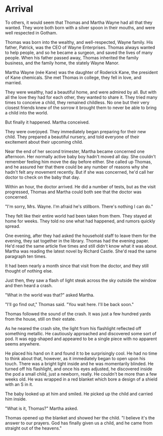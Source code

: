 # Arrival

To others, it would seem that Thomas and Martha Wayne had all that they
wanted. They wore both born with a silver spoon in their mouths, and were well
respected in Gotham.

Thomas was born into the wealthy, and well-respected, Wayne family. His father,
Patrick, was the CEO of Wayne Enterprises. Thomas always wanted to help people,
and so he became a surgeon, and saved the lives of many people. When his father
passed away, Thomas inherited the family business, and the family home, the
stately Wayne Manor.

Martha Wayne (née Kane) was the daughter of Roderick Kane, the president of Kane
chemicals. She met Thomas in college, they fell in love, and married.

They were wealthy, had a beautiful home, and were admired by all. But with all
the love they had for each other, they wanted to share it. They tried many times
to conceive a child, they remained childless. No one but their very closest
friends knew of the sorrow it brought them to never be able to bring a child
into the world.

But finally it happened. Martha conceived. 

They were overjoyed. They immediately began preparing for their new child. They
prepared a beautiful nursery, and told everyone of their excitement about their
upcoming child.

Near the end of her second trimester, Martha became concerned one afternoon. Her
normally active baby boy hadn't moved all day. She couldn't remember feeling him
move the day before either. She called up Thomas, and he assured her that there
could be any number of reasons why she hadn't felt any movement recently. But if
she was concerned, he'd call her doctor to check on the baby that day.

Within an hour, the doctor arrived. He did a number of tests, but as the visit
progressed, Thomas and Martha could both see that the doctor was concerned.

"I'm sorry, Mrs. Wayne. I'm afraid he's stillborn. There's nothing I can do."

They felt like their entire world had been taken from them. They stayed at home
for weeks. They told no one what had happened, and rumors quickly spread.

One evening, after they had asked the household staff to leave them for the evening, they sat together in the library. Thomas had the evening paper. He'd read the same article five times and still didn't know what it was about. Martha was reading the latest novel by Richard Castle. She'd read the same paragraph ten times.

It had been nearly a month since that visit from the doctor, and they still thought of nothing else.

Just then, they saw a flash of light steak across the sky outside the window and then heard a crash.

"What in the world was that?" asked Martha.

"I'll go find out," Thomas said. "You wait here. I'll be back soon."

Thomas followed the sound of the crash. It was just a few hundred yards from the house, still on their estate.

As he neared the crash site, the light from his flashlight reflected off something metallic. He cautiously approached and discovered some sort of pod. It was egg-shaped and appeared to be a single piece with no apparent seems anywhere.

He placed his hand on it and found it to be surprisingly cool. He had no time to think about that, however, as it immediately began to open upon his touch. There was a bright light inside and he was momentarily blinded. He turned off his flashlight, and once his eyes adjusted, he discovered inside the pod a small child, just a newborn, really. He couldn't be more than a few weeks old. He was wrapped in a red blanket which bore a design of a shield with an S in it.

The baby looked up at him and smiled. He picked up the child and carried him inside. 

"What is it, Thomas?" Martha asked.

Thomas opened up the blanket and showed her the child. "I believe it's the answer to our prayers. God has finally given us a child, and he came from straight out of the heavens."